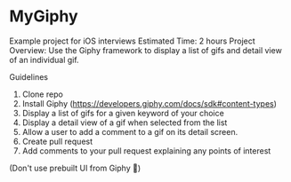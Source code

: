 # MyGiphy
Example project for iOS interviews
Estimated Time: 2 hours
Project Overview: Use the Giphy framework to display a list of gifs and detail view of an individual gif. 

Guidelines

1. Clone repo
2. Install Giphy (https://developers.giphy.com/docs/sdk#content-types)
3. Display a list of gifs for a given keyword of your choice
4. Display a detail view of a gif when selected from the list 
5. Allow a user to add a comment to a gif on its detail screen. 
6. Create pull request 
7. Add comments to your pull request explaining any points of interest

(Don't use prebuilt UI from Giphy 😬)


